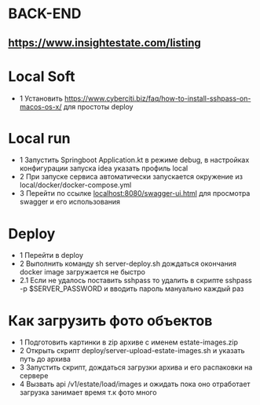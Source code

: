 # BACK-END
## https://www.insightestate.com/listing

# Local Soft
- 1 Установить https://www.cyberciti.biz/faq/how-to-install-sshpass-on-macos-os-x/ для простоты deploy

# Local run
- 1 Запустить Springboot Application.kt в режиме debug, в настройках конфигурации запуска idea указать профиль local
- 2 При запуске сервиса автоматически запускается окружение из local/docker/docker-compose.yml
- 3 Перейти по ссылке [localhost:8080/swagger-ui.html](http://localhost:8080/swagger-ui.html) для просмотра swagger и его использования

# Deploy
- 1 Перейти в deploy
- 2 Выполнить команду sh server-deploy.sh дождаться окончания docker image загружается не быстро
- 2.1 Если не удалось поставить sshpass то удалить в скрипте sshpass -p $SERVER_PASSWORD и вводить пароль мануально каждый раз 

# Как загрузить фото объектов
- 1 Подготовить картинки в zip архиве с именем estate-images.zip
- 2 Открыть скрипт deploy/server-upload-estate-images.sh и указать путь до архива
- 3 Запустить скрипт, дождаться загрузки архива и его распаковки на сервере
- 4 Вызвать api /v1/estate/load/images и ожидать пока оно отработает загрузка занимает время т.к фото много
